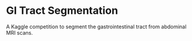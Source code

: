 # GI Tract Segmentation

A Kaggle competition to segment the gastrointestinal tract from abdominal MRI scans.